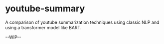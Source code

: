 # youtube-summary
A comparison of youtube summarization techniques using classic NLP and using a transformer model like BART. 

--WIP--

